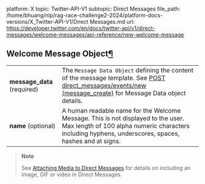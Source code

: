 platform: X
topic: Twitter-API-V1
subtopic: Direct Messages
file_path: /home/bhuang/nlp/rag-race-challenge2-2024/platform-docs-versions/X_Twitter-API-V1/Direct Messages.md
url: https://developer.twitter.com/en/docs/twitter-api/v1/direct-messages/welcome-messages/api-reference/new-welcome-message

## Welcome Message Object[¶](#welcome-message-object "Permalink to this headline")

|     |     |
| --- | --- |
| **message\_data** (required) | The `Message Data Object` defining the content of the message template. See [POST direct\_messages/events/new (message\_create)](https://developer.twitter.com/en/docs/direct-messages/sending-and-receiving/api-reference/new-event) for Message Data object details. |
| **name** (optional) | A human readable name for the Welcome Message. This is not displayed to the user. Max length of 100 alpha numeric characters including hyphens, underscores, spaces, hashes and at signs. |

> **Note**
> 
> See [Attaching Media to Direct Messages](https://developer.twitter.com/en/docs/direct-messages/message-attachments/guides/attaching-media) for details on including an image, GIF or video in Direct Messages.